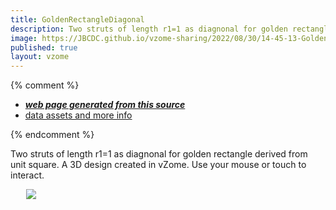 ```yaml
---
title: GoldenRectangleDiagonal
description: Two struts of length r1=1 as diagnonal for golden rectangle derived from unit square.    A 3D design created in vZome.  Use your mouse or touch to interact.
image: https://JBCDC.github.io/vzome-sharing/2022/08/30/14-45-13-GoldenR2/GoldenR2.png
published: true
layout: vzome
---
```


{% comment %}
 - [***web page generated from this source***](<https://JBCDC.github.io/vzome-sharing/2022/08/30/GoldenR2-14-45-13.html>)
 - [data assets and more info](<https://github.com/JBCDC/vzome-sharing/tree/main/2022/08/30/14-45-13-GoldenR2/>)
 
{% endcomment %}

Two struts of length r1=1 as diagnonal for golden rectangle derived from unit square.    A 3D design created in vZome.  Use your mouse or touch to interact.

<vzome-viewer style="width: 87%; height: 60vh; margin: 5%"
       src="https://JBCDC.github.io/vzome-sharing/2022/08/30/14-45-13-GoldenR2/GoldenR2.vZome" >
  <img src="https://JBCDC.github.io/vzome-sharing/2022/08/30/14-45-13-GoldenR2/GoldenR2.png" />
</vzome-viewer>